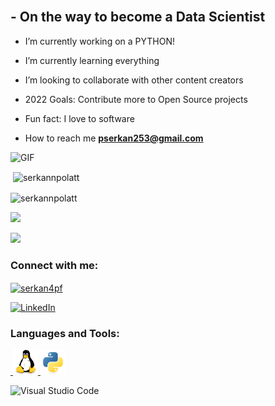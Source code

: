 <h2 align="left">
 <abc>
  <br>
 - On the way to become a Data Scientist </h3>
 
 - I’m currently working on a PYTHON!
 
 - I’m currently learning everything
 
 - I’m looking to collaborate with other content creators
 
 - 2022 Goals: Contribute more to Open Source projects
 
 - Fun fact: I love to software 
 
 - How to reach me **pserkan253@gmail.com** 
 
 </abc>
</h2> 

<img  alt="GIF" src="https://github.com/abhisheknaiidu/abhisheknaiidu/blob/master/code.gif?raw=true" width="500" height="350" />

<p>&nbsp;<img align="center" src="https://github-readme-stats.vercel.app/api?username=serkannpolatt&show_icons=true&locale=en" alt="serkannpolatt" /></p>

<p><img align="center" src="https://github-readme-streak-stats.herokuapp.com/?user=serkannpolatt&" alt="serkannpolatt" /></p>

<img src="https://github-readme-stats.vercel.app/api/top-langs/?username=serkannpolatt&layout=compact" />



![](https://komarev.com/ghpvc/?username=serkannpolatt&color=ff69b4&label=Profile+views)



<h3 align="left">Connect with me:</h3> <p align="left"> <a href="https://www.instagram.com/serkan4pf/" target="blank"><img align="center" src="https://raw.githubusercontent.com/rahuldkjain/github-profile-readme-generator/master/src/images/icons/Social/instagram.svg" alt="serkan4pf" height="30" width="40" /></a> </a>
<p align="left">
<a href="https://www.linkedin.com/in/serkan-polat-149360227/" target="_blank"><img alt="LinkedIn" src="https://img.shields.io/badge/LinkedIn-@serkanpolat-blue?style=flat&logo=linkedin"></a>
 

</p>
 </p> <h3 align="left">
 Languages and Tools:</h3> <p align="left"> <a href="https://www.w3.org/html/" target="_blank"> <img  <a href="https://www.linux.org/" target="_blank"> <img src="https://raw.githubusercontent.com/devicons/devicon/master/icons/linux/linux-original.svg" alt="linux" width="40" height="40"/> </a> <a href="https://www.python.org" target="_blank"> <img src="https://raw.githubusercontent.com/devicons/devicon/master/icons/python/python-original.svg" alt="python" width="40" height="40"/> </a> </p> 
 
 
![Visual Studio Code](https://img.shields.io/badge/Visual%20Studio%20Code-0078d7.svg?style=for-the-badge&logo=visual-studio-code&logoColor=white)


